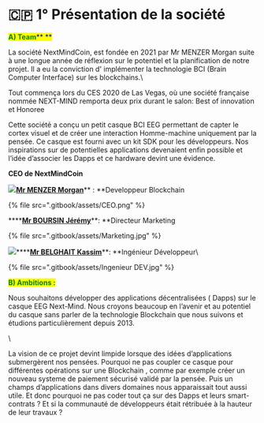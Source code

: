 # 🇨🇵 1° Présentation de la société

<mark style="color:green;">**A) Team**</mark><mark style="color:blue;">** **</mark>

La société NextMindCoin, est fondée en 2021 par Mr MENZER Morgan suite à une longue année de réflexion sur le potentiel et la planification de notre projet. Il a eu la conviction d' implémenter la technologie BCI (Brain Computer Interface) sur les blockchains.\


Tout commença lors du CES 2020 de Las Vegas, où une société française nommée NEXT-MIND remporta deux prix durant le salon: Best of innovation et Honoree

Cette société a conçu un petit casque BCI EEG permettant de capter le cortex visuel et de créer une interaction Homme-machine uniquement par la pensée. Ce casque est fourni avec un kit SDK pour les développeurs. Nos inspirations sur de potentielles applications devenaient enfin possible et l’idée d’associer les Dapps et ce hardware devint une évidence.



**CEO de NextMindCoin**

****![](file:///tmp/lu8397155klrbd.tmp/lu8397155klrbz\_tmp\_50d67ee77c7b76ab.jpg)****[**Mr MENZER Morgan**](https://www.linkedin.com/in/morgan-menzer-a0aa1821b/)** : **Developpeur Blockchain

{% file src=".gitbook/assets/CEO.png" %}

****[**Mr BOURSIN Jérémy**](https://www.linkedin.com/in/jeremy-boursin-nxmc/)**: **Directeur Marketing

{% file src=".gitbook/assets/Marketing.jpg" %}

![](file:///tmp/lu8397155klrbd.tmp/lu8397155klrbz\_tmp\_841ac7bbaaadbfd9.jpg)****[**Mr BELGHAIT Kassim**](https://www.linkedin.com/in/sirateck/)**: **Ingénieur Développeur\


{% file src=".gitbook/assets/Ingenieur DEV.jpg" %}

<mark style="color:green;">**B) Ambitions :**</mark>

&#x20;   Nous souhaitons développer des applications décentralisées ( Dapps) sur le casque EEG Next-Mind. Nous croyons beaucoup en l’avenir et au potentiel du casque sans parler de la technologie Blockchain que nous suivons et étudions particulièrement depuis 2013.

\


&#x20;   La vision de ce projet devint limpide lorsque des idées d’applications submergèrent nos pensées. Pourquoi ne pas coupler ce casque pour différentes opérations sur une Blockchain , comme par exemple créer un nouveau systeme de paiement sécurisé validé par la pensée. Puis un champs d’applications dans divers domaines nous apparaissait tout aussi utile. Et donc pourquoi ne pas coder tout ça sur des Dapps et leurs smart-contrats ? Et si la communauté de développeurs était rétribuée à la hauteur de leur travaux ?
